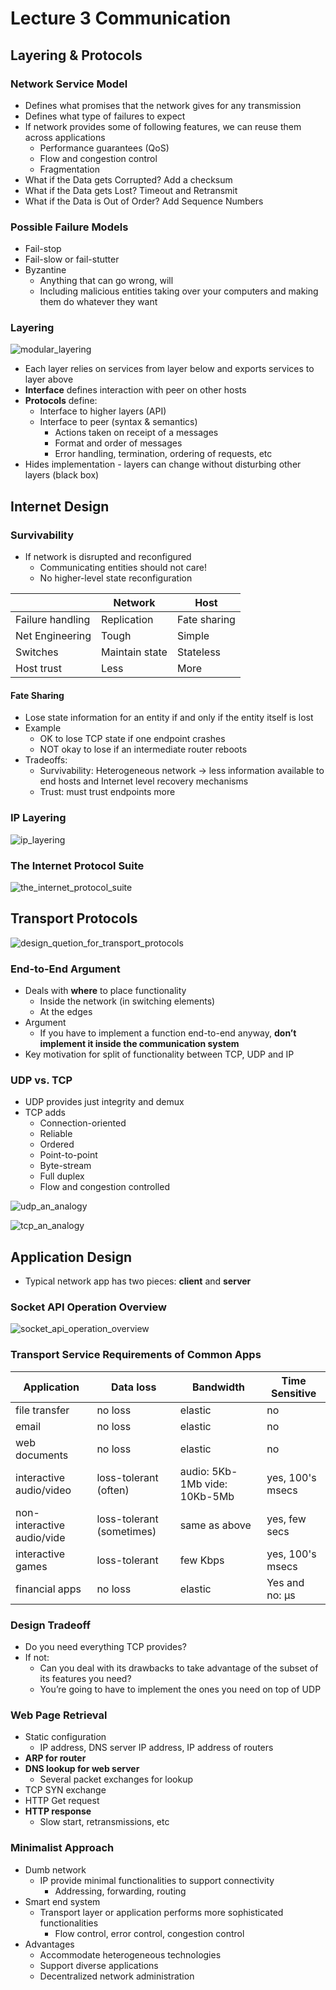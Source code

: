 # Lecture 3 Communication

## Layering & Protocols

### Network Service Model

* Defines what promises that the network gives for any transmission
* Defines what type of failures to expect
* If network provides some of following features, we can reuse them across applications
  * Performance guarantees (QoS)
  * Flow and congestion control
  * Fragmentation
* What if the Data gets Corrupted? Add a checksum
* What if the Data gets Lost? Timeout and Retransmit
* What if the Data is Out of Order? Add Sequence Numbers

### Possible Failure Models

* Fail-stop
* Fail-slow or fail-stutter
* Byzantine
  * Anything that can go wrong, will
  * Including malicious entities taking over your computers and making them do whatever they want

### Layering

![modular_layering](images/lecture03-network/modular_layering.png)

* Each layer relies on services from layer below and exports services to layer above
* **Interface** defines interaction with peer on other hosts
* **Protocols** define:
  * Interface to higher layers (API)
  * Interface to peer (syntax & semantics)
    * Actions taken on receipt of a messages
    * Format and order of messages
    * Error handling, termination, ordering of requests, etc
* Hides implementation - layers can change without disturbing other layers (black box)

## Internet Design

### Survivability

* If network is disrupted and reconfigured
  * Communicating entities should not care!
  * No higher-level state reconfiguration

|                  | Network        | Host         |
| ---------------- | -------------- | ------------ |
| Failure handling | Replication    | Fate sharing |
| Net Engineering  | Tough          | Simple       |
| Switches         | Maintain state | Stateless    |
| Host trust       | Less           | More         |

#### Fate Sharing

* Lose state information for an entity if and only if the entity itself is lost
* Example
  * OK to lose TCP state if one endpoint crashes
  * NOT okay to lose if an intermediate router reboots
* Tradeoffs:
  * Survivability: Heterogeneous network → less information available to end hosts and Internet level recovery mechanisms
  * Trust: must trust endpoints more

### IP Layering

![ip_layering](images/lecture03-network/ip_layering.png)

### The Internet Protocol Suite

![the_internet_protocol_suite](images/lecture03-network/the_internet_protocol_suite.png)

## Transport Protocols

![design_quetion_for_transport_protocols](images/lecture03-network/design_quetion_for_transport_protocols.png)

### End-to-End Argument

* Deals with **where** to place functionality
  * Inside the network (in switching elements)
  * At the edges
* Argument
  * If you have to implement a function end-to-end anyway, **don’t implement it inside the communication system**
* Key motivation for split of functionality between TCP, UDP and IP

### UDP vs. TCP

* UDP provides just integrity and demux
* TCP adds
  * Connection-oriented
  * Reliable
  * Ordered
  * Point-to-point
  * Byte-stream
  * Full duplex
  * Flow and congestion controlled

![udp_an_analogy](images/lecture03-network/udp_an_analogy.png)

![tcp_an_analogy](images/lecture03-network/tcp_an_analogy.png)

## Application Design

* Typical network app has two pieces: **client** and **server**

### Socket API Operation Overview

![socket_api_operation_overview](images/lecture03-network/socket_api_operation_overview.png)

### Transport Service Requirements of Common Apps

| Application                | Data loss                 | Bandwidth                     | Time Sensitive   |
| -------------------------- | ------------------------- | ----------------------------- | ---------------- |
| file transfer              | no loss                   | elastic                       | no               |
| email                      | no loss                   | elastic                       | no               |
| web documents              | no loss                   | elastic                       | no               |
| interactive audio/video    | loss-tolerant (often)     | audio: 5Kb-1Mb vide: 10Kb-5Mb | yes, 100's msecs |
| non-interactive audio/vide | loss-tolerant (sometimes) | same as above                 | yes, few secs    |
| interactive games          | loss-tolerant             | few Kbps                      | yes, 100's msecs |
| financial apps             | no loss                   | elastic                       | Yes and no: μs   |

### Design Tradeoff

* Do you need everything TCP provides?
* If not:
  * Can you deal with its drawbacks to take advantage of the subset of its features you need?
  * You’re going to have to implement the ones you need on top of UDP

### Web Page Retrieval

* Static configuration
  * IP address, DNS server IP address, IP address of routers
* **ARP for router**
* **DNS lookup for web server**
  * Several packet exchanges for lookup
* TCP SYN exchange
* HTTP Get request
* **HTTP response**
  * Slow start, retransmissions, etc

### Minimalist Approach

* Dumb network
  * IP provide minimal functionalities to support connectivity
    * Addressing, forwarding, routing
* Smart end system
  * Transport layer or application performs more sophisticated functionalities
    * Flow control, error control, congestion control
* Advantages
  * Accommodate heterogeneous technologies
  * Support diverse applications
  * Decentralized network administration
